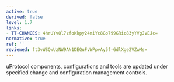 ```yaml
---
active: true
derived: false
level: 1.7
links:
- TT-CHANGES: 4hrUYvQl7zfoKkpy24miYc8Go799GRic83yYVgJVEJc=
normative: true
ref: ''
reviewed: ft3vWSQwUzNW9AN1DEQuFvWPpvAy5f-GdlXge2VZwMs=
---
```


uProtocol components, configurations and tools are updated under specified change and
configuration management controls.
